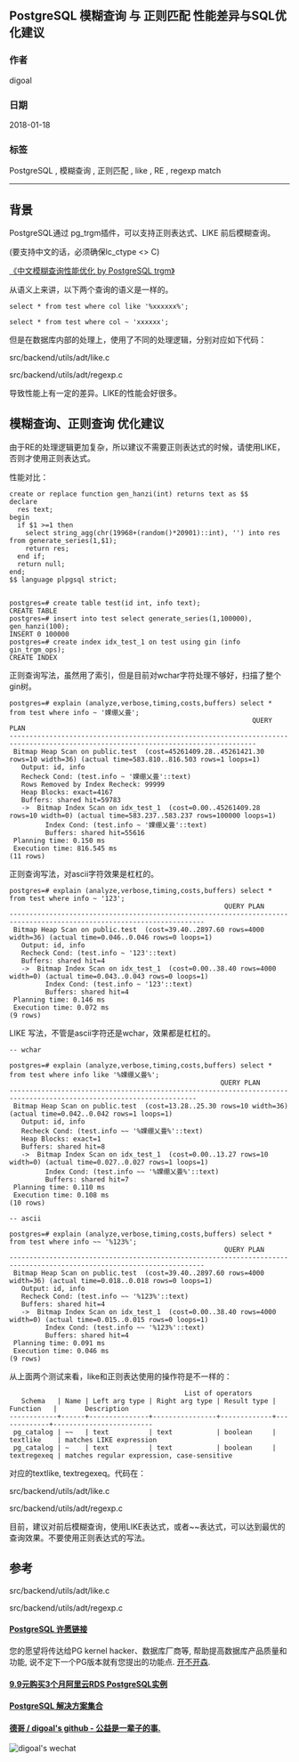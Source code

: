 ## PostgreSQL 模糊查询 与 正则匹配 性能差异与SQL优化建议     
                                                   
### 作者                                                   
digoal                                                   
                                                   
### 日期                                                   
2018-01-18                                                 
                                                   
### 标签                                                   
PostgreSQL , 模糊查询 , 正则匹配 , like , RE , regexp match                       
                                                   
----                                                   
                                                   
## 背景                        
PostgreSQL通过 pg_trgm插件，可以支持正则表达式、LIKE 前后模糊查询。   
   
(要支持中文的话，必须确保lc_ctype <> C)   
   
[《中文模糊查询性能优化 by PostgreSQL trgm》](../201605/20160506_02.md)     
   
从语义上来讲，以下两个查询的语义是一样的。   
   
```   
select * from test where col like '%xxxxxx%';   
   
select * from test where col ~ 'xxxxxx';   
```   
   
但是在数据库内部的处理上，使用了不同的处理逻辑，分别对应如下代码：   
   
   
src/backend/utils/adt/like.c   
   
src/backend/utils/adt/regexp.c   
   
导致性能上有一定的差异。LIKE的性能会好很多。   
   
## 模糊查询、正则查询 优化建议   
由于RE的处理逻辑更加复杂，所以建议不需要正则表达式的时候，请使用LIKE，否则才使用正则表达式。   
   
性能对比：   
   
```   
create or replace function gen_hanzi(int) returns text as $$     
declare     
  res text;     
begin     
  if $1 >=1 then     
    select string_agg(chr(19968+(random()*20901)::int), '') into res from generate_series(1,$1);     
    return res;     
  end if;     
  return null;     
end;     
$$ language plpgsql strict;     
   
   
postgres=# create table test(id int, info text);   
CREATE TABLE   
postgres=# insert into test select generate_series(1,100000), gen_hanzi(100);   
INSERT 0 100000   
postgres=# create index idx_test_1 on test using gin (info gin_trgm_ops);   
CREATE INDEX   
```   
   
正则查询写法，虽然用了索引，但是目前对wchar字符处理不够好，扫描了整个gin树。   
   
```   
postgres=# explain (analyze,verbose,timing,costs,buffers) select * from test where info ~ '婐绷乂畳';   
                                                             QUERY PLAN                                                                
------------------------------------------------------------------------------------------------------------------------------------   
 Bitmap Heap Scan on public.test  (cost=45261409.28..45261421.30 rows=10 width=36) (actual time=583.810..816.503 rows=1 loops=1)   
   Output: id, info   
   Recheck Cond: (test.info ~ '婐绷乂畳'::text)   
   Rows Removed by Index Recheck: 99999   
   Heap Blocks: exact=4167   
   Buffers: shared hit=59783   
   ->  Bitmap Index Scan on idx_test_1  (cost=0.00..45261409.28 rows=10 width=0) (actual time=583.237..583.237 rows=100000 loops=1)   
         Index Cond: (test.info ~ '婐绷乂畳'::text)   
         Buffers: shared hit=55616   
 Planning time: 0.150 ms   
 Execution time: 816.545 ms   
(11 rows)   
```   
   
正则查询写法，对ascii字符效果是杠杠的。   
   
```   
postgres=# explain (analyze,verbose,timing,costs,buffers) select * from test where info ~ '123';   
                                                      QUERY PLAN                                                          
-----------------------------------------------------------------------------------------------------------------------   
 Bitmap Heap Scan on public.test  (cost=39.40..2897.60 rows=4000 width=36) (actual time=0.046..0.046 rows=0 loops=1)   
   Output: id, info   
   Recheck Cond: (test.info ~ '123'::text)   
   Buffers: shared hit=4   
   ->  Bitmap Index Scan on idx_test_1  (cost=0.00..38.40 rows=4000 width=0) (actual time=0.043..0.043 rows=0 loops=1)   
         Index Cond: (test.info ~ '123'::text)   
         Buffers: shared hit=4   
 Planning time: 0.146 ms   
 Execution time: 0.072 ms   
(9 rows)   
```   
   
   
LIKE 写法，不管是ascii字符还是wchar，效果都是杠杠的。   
   
```   
-- wchar   
   
postgres=# explain (analyze,verbose,timing,costs,buffers) select * from test where info like '%婐绷乂畳%';   
                                                     QUERY PLAN                                                         
---------------------------------------------------------------------------------------------------------------------   
 Bitmap Heap Scan on public.test  (cost=13.28..25.30 rows=10 width=36) (actual time=0.042..0.042 rows=1 loops=1)   
   Output: id, info   
   Recheck Cond: (test.info ~~ '%婐绷乂畳%'::text)   
   Heap Blocks: exact=1   
   Buffers: shared hit=8   
   ->  Bitmap Index Scan on idx_test_1  (cost=0.00..13.27 rows=10 width=0) (actual time=0.027..0.027 rows=1 loops=1)   
         Index Cond: (test.info ~~ '%婐绷乂畳%'::text)   
         Buffers: shared hit=7   
 Planning time: 0.110 ms   
 Execution time: 0.108 ms   
(10 rows)   
   
-- ascii   
   
postgres=# explain (analyze,verbose,timing,costs,buffers) select * from test where info ~~ '%123%';   
                                                      QUERY PLAN                                                          
-----------------------------------------------------------------------------------------------------------------------   
 Bitmap Heap Scan on public.test  (cost=39.40..2897.60 rows=4000 width=36) (actual time=0.018..0.018 rows=0 loops=1)   
   Output: id, info   
   Recheck Cond: (test.info ~~ '%123%'::text)   
   Buffers: shared hit=4   
   ->  Bitmap Index Scan on idx_test_1  (cost=0.00..38.40 rows=4000 width=0) (actual time=0.015..0.015 rows=0 loops=1)   
         Index Cond: (test.info ~~ '%123%'::text)   
         Buffers: shared hit=4   
 Planning time: 0.091 ms   
 Execution time: 0.046 ms   
(9 rows)   
```   
   
从上面两个测试来看，like和正则表达使用的操作符是不一样的：   
   
```   
                                            List of operators   
   Schema   | Name | Left arg type | Right arg type | Result type |  Function   |       Description          
------------+------+---------------+----------------+-------------+-------------+-------------------------   
 pg_catalog | ~~   | text          | text           | boolean     | textlike    | matches LIKE expression   
 pg_catalog | ~    | text          | text           | boolean     | textregexeq | matches regular expression, case-sensitive   
```   
   
对应的textlike, textregexeq。代码在：   
   
src/backend/utils/adt/like.c   
   
src/backend/utils/adt/regexp.c   
   
目前，建议对前后模糊查询，使用LIKE表达式，或者~~表达式，可以达到最优的查询效果。不要使用正则表达式的写法。   
   
   
## 参考   
src/backend/utils/adt/like.c   
   
src/backend/utils/adt/regexp.c   
  
  
  
  
  
  
  
  
  
  
  
  
  
  
  
  
  
  
  
  
  
  
  
  
  
  
  
  
  
  
  
  
  
  
  
  
  
  
  
  
  
  
  
  
  
  
  
  
  
  
  
  
  
  
  
  
  
  
  
  
  
  
  
#### [PostgreSQL 许愿链接](https://github.com/digoal/blog/issues/76 "269ac3d1c492e938c0191101c7238216")
您的愿望将传达给PG kernel hacker、数据库厂商等, 帮助提高数据库产品质量和功能, 说不定下一个PG版本就有您提出的功能点. [开不开森](https://github.com/digoal/blog/issues/76 "269ac3d1c492e938c0191101c7238216").  
  
  
#### [9.9元购买3个月阿里云RDS PostgreSQL实例](https://www.aliyun.com/database/postgresqlactivity "57258f76c37864c6e6d23383d05714ea")
  
  
#### [PostgreSQL 解决方案集合](https://yq.aliyun.com/topic/118 "40cff096e9ed7122c512b35d8561d9c8")
  
  
#### [德哥 / digoal's github - 公益是一辈子的事.](https://github.com/digoal/blog/blob/master/README.md "22709685feb7cab07d30f30387f0a9ae")
  
  
![digoal's wechat](../pic/digoal_weixin.jpg "f7ad92eeba24523fd47a6e1a0e691b59")
  
